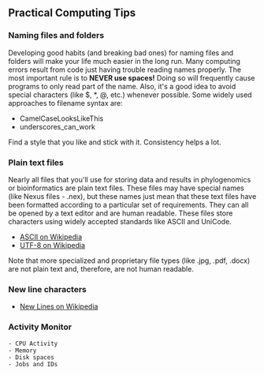 ## Practical Computing Tips

### Naming files and folders

Developing good habits (and breaking bad ones) for naming files and folders will 
make your life much easier in the long run. Many computing errors result from code 
just having trouble reading names properly. The most important rule is to __NEVER use 
spaces!__ Doing so will frequently cause programs to only read part of the name. Also, 
it's a good idea to avoid special characters (like $, \*, @, etc.) whenever possible. 
Some widely used approaches to filename syntax are:

- CamelCaseLooksLikeThis
- underscores_can_work

Find a style that you like and stick with it. Consistency helps a lot.

### Plain text files
	
Nearly all files that you'll use for storing data and results in phylogenomics or 
bioinformatics are plain text files. These files may have special names (like Nexus
files - .nex), but these names just mean that these text files have been formatted 
according to a particular set of requirements. They can all be opened by a text 
editor and are human readable. These files store characters using widely accepted
standards like ASCII and UniCode.

- [ASCII on Wikipedia](https://en.wikipedia.org/wiki/ASCII)
- [UTF-8 on Wikipedia](https://en.wikipedia.org/wiki/UTF-8)

Note that more specialized and proprietary file types (like .jpg, .pdf, .docx) are 
not plain text and, therefore, are not human readable.


### New line characters
	
- [New Lines on Wikipedia](https://en.wikipedia.org/wiki/Newline)

### Activity Monitor
	- CPU Activity
	- Memory
	- Disk spaces
	- Jobs and IDs
  

